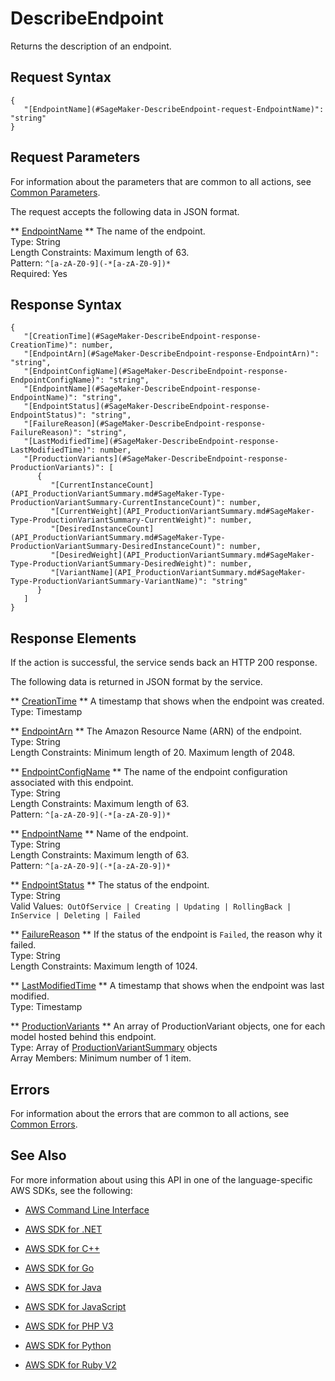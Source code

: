 # DescribeEndpoint<a name="API_DescribeEndpoint"></a>

Returns the description of an endpoint\.

## Request Syntax<a name="API_DescribeEndpoint_RequestSyntax"></a>

```
{
   "[EndpointName](#SageMaker-DescribeEndpoint-request-EndpointName)": "string"
}
```

## Request Parameters<a name="API_DescribeEndpoint_RequestParameters"></a>

For information about the parameters that are common to all actions, see [Common Parameters](CommonParameters.md)\.

The request accepts the following data in JSON format\.

 ** [EndpointName](#API_DescribeEndpoint_RequestSyntax) **   <a name="SageMaker-DescribeEndpoint-request-EndpointName"></a>
The name of the endpoint\.  
Type: String  
Length Constraints: Maximum length of 63\.  
Pattern: `^[a-zA-Z0-9](-*[a-zA-Z0-9])*`   
Required: Yes

## Response Syntax<a name="API_DescribeEndpoint_ResponseSyntax"></a>

```
{
   "[CreationTime](#SageMaker-DescribeEndpoint-response-CreationTime)": number,
   "[EndpointArn](#SageMaker-DescribeEndpoint-response-EndpointArn)": "string",
   "[EndpointConfigName](#SageMaker-DescribeEndpoint-response-EndpointConfigName)": "string",
   "[EndpointName](#SageMaker-DescribeEndpoint-response-EndpointName)": "string",
   "[EndpointStatus](#SageMaker-DescribeEndpoint-response-EndpointStatus)": "string",
   "[FailureReason](#SageMaker-DescribeEndpoint-response-FailureReason)": "string",
   "[LastModifiedTime](#SageMaker-DescribeEndpoint-response-LastModifiedTime)": number,
   "[ProductionVariants](#SageMaker-DescribeEndpoint-response-ProductionVariants)": [ 
      { 
         "[CurrentInstanceCount](API_ProductionVariantSummary.md#SageMaker-Type-ProductionVariantSummary-CurrentInstanceCount)": number,
         "[CurrentWeight](API_ProductionVariantSummary.md#SageMaker-Type-ProductionVariantSummary-CurrentWeight)": number,
         "[DesiredInstanceCount](API_ProductionVariantSummary.md#SageMaker-Type-ProductionVariantSummary-DesiredInstanceCount)": number,
         "[DesiredWeight](API_ProductionVariantSummary.md#SageMaker-Type-ProductionVariantSummary-DesiredWeight)": number,
         "[VariantName](API_ProductionVariantSummary.md#SageMaker-Type-ProductionVariantSummary-VariantName)": "string"
      }
   ]
}
```

## Response Elements<a name="API_DescribeEndpoint_ResponseElements"></a>

If the action is successful, the service sends back an HTTP 200 response\.

The following data is returned in JSON format by the service\.

 ** [CreationTime](#API_DescribeEndpoint_ResponseSyntax) **   <a name="SageMaker-DescribeEndpoint-response-CreationTime"></a>
A timestamp that shows when the endpoint was created\.  
Type: Timestamp

 ** [EndpointArn](#API_DescribeEndpoint_ResponseSyntax) **   <a name="SageMaker-DescribeEndpoint-response-EndpointArn"></a>
The Amazon Resource Name \(ARN\) of the endpoint\.  
Type: String  
Length Constraints: Minimum length of 20\. Maximum length of 2048\.

 ** [EndpointConfigName](#API_DescribeEndpoint_ResponseSyntax) **   <a name="SageMaker-DescribeEndpoint-response-EndpointConfigName"></a>
The name of the endpoint configuration associated with this endpoint\.  
Type: String  
Length Constraints: Maximum length of 63\.  
Pattern: `^[a-zA-Z0-9](-*[a-zA-Z0-9])*` 

 ** [EndpointName](#API_DescribeEndpoint_ResponseSyntax) **   <a name="SageMaker-DescribeEndpoint-response-EndpointName"></a>
Name of the endpoint\.  
Type: String  
Length Constraints: Maximum length of 63\.  
Pattern: `^[a-zA-Z0-9](-*[a-zA-Z0-9])*` 

 ** [EndpointStatus](#API_DescribeEndpoint_ResponseSyntax) **   <a name="SageMaker-DescribeEndpoint-response-EndpointStatus"></a>
The status of the endpoint\.  
Type: String  
Valid Values:` OutOfService | Creating | Updating | RollingBack | InService | Deleting | Failed` 

 ** [FailureReason](#API_DescribeEndpoint_ResponseSyntax) **   <a name="SageMaker-DescribeEndpoint-response-FailureReason"></a>
If the status of the endpoint is `Failed`, the reason why it failed\.   
Type: String  
Length Constraints: Maximum length of 1024\.

 ** [LastModifiedTime](#API_DescribeEndpoint_ResponseSyntax) **   <a name="SageMaker-DescribeEndpoint-response-LastModifiedTime"></a>
A timestamp that shows when the endpoint was last modified\.  
Type: Timestamp

 ** [ProductionVariants](#API_DescribeEndpoint_ResponseSyntax) **   <a name="SageMaker-DescribeEndpoint-response-ProductionVariants"></a>
 An array of ProductionVariant objects, one for each model hosted behind this endpoint\.   
Type: Array of [ProductionVariantSummary](API_ProductionVariantSummary.md) objects  
Array Members: Minimum number of 1 item\.

## Errors<a name="API_DescribeEndpoint_Errors"></a>

For information about the errors that are common to all actions, see [Common Errors](CommonErrors.md)\.

## See Also<a name="API_DescribeEndpoint_SeeAlso"></a>

For more information about using this API in one of the language\-specific AWS SDKs, see the following:

+  [AWS Command Line Interface](http://docs.aws.amazon.com/goto/aws-cli/sagemaker-2017-07-24/DescribeEndpoint) 

+  [AWS SDK for \.NET](http://docs.aws.amazon.com/goto/DotNetSDKV3/sagemaker-2017-07-24/DescribeEndpoint) 

+  [AWS SDK for C\+\+](http://docs.aws.amazon.com/goto/SdkForCpp/sagemaker-2017-07-24/DescribeEndpoint) 

+  [AWS SDK for Go](http://docs.aws.amazon.com/goto/SdkForGoV1/sagemaker-2017-07-24/DescribeEndpoint) 

+  [AWS SDK for Java](http://docs.aws.amazon.com/goto/SdkForJava/sagemaker-2017-07-24/DescribeEndpoint) 

+  [AWS SDK for JavaScript](http://docs.aws.amazon.com/goto/AWSJavaScriptSDK/sagemaker-2017-07-24/DescribeEndpoint) 

+  [AWS SDK for PHP V3](http://docs.aws.amazon.com/goto/SdkForPHPV3/sagemaker-2017-07-24/DescribeEndpoint) 

+  [AWS SDK for Python](http://docs.aws.amazon.com/goto/boto3/sagemaker-2017-07-24/DescribeEndpoint) 

+  [AWS SDK for Ruby V2](http://docs.aws.amazon.com/goto/SdkForRubyV2/sagemaker-2017-07-24/DescribeEndpoint) 